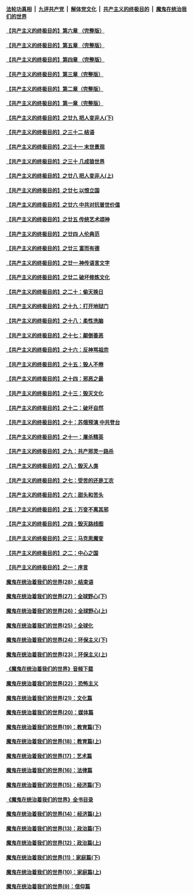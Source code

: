 ####  [法轮功真相](../../../../basic/blob/master/README.md?t=04270631) &nbsp;|&nbsp; [九评共产党](../../../../9ping.md/blob/master/README.md?t=04270631) &nbsp;|&nbsp; [解体党文化](../../../../jtdwh.md/blob/master/README.md?t=04270631)  &nbsp;|&nbsp; [共产主义的终极目的](../../../../gczydzjmd.md/blob/master/README.md?t=04270631) &nbsp;|&nbsp; [魔鬼在统治我们的世界](../../../../mgztzwmdsj.md/blob/master/README.md?t=04270631) 

#### [【共产主义的终极目的】第六章 （完整版）](../pages/nsc422/n11428913.md?t=04270631) 

#### [【共产主义的终极目的】第五章 （完整版）](../pages/nsc422/n11428912.md?t=04270631) 

#### [【共产主义的终极目的】第四章 （完整版）](../pages/nsc422/n11428907.md?t=04270631) 

#### [【共产主义的终极目的】第三章（完整版）](../pages/nsc422/n11428848.md?t=04270631) 

#### [【共产主义的终极目的】第二章（完整版）](../pages/nsc422/n11428831.md?t=04270631) 

#### [【共产主义的终极目的】第一章（完整版）](../pages/nsc422/n11417651.md?t=04270631) 

#### [【共产主义的终极目的】之廿九 把人变非人(下)](../pages/nsc422/n11344140.md?t=04270631) 

#### [【共产主义的终极目的】之三十二 结语](../pages/nsc422/n11360535.md?t=04270631) 

#### [【共产主义的终极目的】之三十一 末世景观](../pages/nsc422/n11351129.md?t=04270631) 

#### [【共产主义的终极目的】之三十 几成狼世界](../pages/nsc422/n11348280.md?t=04270631) 

#### [【共产主义的终极目的】之廿八 把人变非人(上)](../pages/nsc422/n11340492.md?t=04270631) 

#### [【共产主义的终极目的】之廿七 以恨立国](../pages/nsc422/n11336944.md?t=04270631) 

#### [【共产主义的终极目的】之廿六 中共对抗普世价值](../pages/nsc422/n11324785.md?t=04270631) 

#### [【共产主义的终极目的】之廿五 传统艺术颂神](../pages/nsc422/n11296396.md?t=04270631) 

#### [【共产主义的终极目的】之廿四 人伦典范](../pages/nsc422/n11296397.md?t=04270631) 

#### [【共产主义的终极目的】之廿三 富而有德](../pages/nsc422/n11283598.md?t=04270631) 

#### [【共产主义的终极目的】之廿一 神传语言文字](../pages/nsc422/n11263265.md?t=04270631) 

#### [【共产主义的终极目的】之廿二 破坏修炼文化](../pages/nsc422/n11245728.md?t=04270631) 

#### [【共产主义的终极目的】之二十：偷天换日](../pages/nsc422/n11238846.md?t=04270631) 

#### [【共产主义的终极目的】之十九：打开地狱门](../pages/nsc422/n11206376.md?t=04270631) 

#### [【共产主义的终极目的】之十八：柔性洗脑](../pages/nsc422/n11199994.md?t=04270631) 

#### [【共产主义的终极目的】之十七：颠倒善恶](../pages/nsc422/n11179782.md?t=04270631) 

#### [【共产主义的终极目的】之十六：反神骂祖宗](../pages/nsc422/n11166798.md?t=04270631) 

#### [【共产主义的终极目的】之十五：毁人不倦](../pages/nsc422/n11166792.md?t=04270631) 

#### [【共产主义的终极目的】之十四：邪恶之最](../pages/nsc422/n11150249.md?t=04270631) 

#### [【共产主义的终极目的】之十三：毁灭文化](../pages/nsc422/n11135227.md?t=04270631) 

#### [【共产主义的终极目的】之十二：破坏自然](../pages/nsc422/n11135214.md?t=04270631) 

#### [【共产主义的终极目的】之十：苏俄预演 中共登台](../pages/nsc422/n11118424.md?t=04270631) 

#### [【共产主义的终极目的】之十一：屠杀精英](../pages/nsc422/n11118442.md?t=04270631) 

#### [【共产主义的终极目的】之九：共产邪灵一路杀](../pages/nsc422/n11114139.md?t=04270631) 

#### [【共产主义的终极目的】之八：毁灭人类](../pages/nsc422/n11108503.md?t=04270631) 

#### [【共产主义的终极目的】之七：受苦的还是工农](../pages/nsc422/n11101809.md?t=04270631) 

#### [【共产主义的终极目的】之六：甜头和苦头](../pages/nsc422/n11096971.md?t=04270631) 

#### [【共产主义的终极目的】之五：万变不离其邪](../pages/nsc422/n11091285.md?t=04270631) 

#### [【共产主义的终极目的】之四：毁灭路线图](../pages/nsc422/n11086284.md?t=04270631) 

#### [【共产主义的终极目的】之三：马克思魔变](../pages/nsc422/n11061941.md?t=04270631) 

#### [【共产主义的终极目的】之二：中心之国](../pages/nsc422/n11047728.md?t=04270631) 

#### [【共产主义的终极目的】之一：序言](../pages/nsc422/n11086077.md?t=04270631) 

#### [魔鬼在统治着我们的世界(28)：结束语](../pages/nsc422/n10936246.md?t=04270631) 

#### [魔鬼在统治着我们的世界(27)：全球野心(下)](../pages/nsc422/n10928319.md?t=04270631) 

#### [魔鬼在统治着我们的世界(26)：全球野心(上)](../pages/nsc422/n10900318.md?t=04270631) 

#### [魔鬼在统治着我们的世界(25)：全球化](../pages/nsc422/n10788205.md?t=04270631) 

#### [魔鬼在统治着我们的世界(24)：环保主义(下)](../pages/nsc422/n10695307.md?t=04270631) 

#### [魔鬼在统治着我们的世界(23)：环保主义(上)](../pages/nsc422/n10688613.md?t=04270631) 

#### [《魔鬼在统治着我们的世界》音频下载](../pages/nsc422/n10635553.md?t=04270631) 

#### [魔鬼在统治着我们的世界(22)：恐怖主义](../pages/nsc422/n10614727.md?t=04270631) 

#### [魔鬼在统治着我们的世界(21)：文化篇](../pages/nsc422/n10597706.md?t=04270631) 

#### [魔鬼在统治着我们的世界(20)：媒体篇](../pages/nsc422/n10586579.md?t=04270631) 

#### [魔鬼在统治着我们的世界(19)：教育篇(下)](../pages/nsc422/n10564808.md?t=04270631) 

#### [魔鬼在统治着我们的世界(18)：教育篇(上)](../pages/nsc422/n10526970.md?t=04270631) 

#### [魔鬼在统治着我们的世界(17)：艺术篇](../pages/nsc422/n10499093.md?t=04270631) 

#### [魔鬼在统治着我们的世界(16)：法律篇](../pages/nsc422/n10485969.md?t=04270631) 

#### [魔鬼在统治着我们的世界(15)：经济篇(下)](../pages/nsc422/n10469975.md?t=04270631) 

#### [《魔鬼在统治着我们的世界》全书目录](../pages/nsc422/n10464261.md?t=04270631) 

#### [魔鬼在统治着我们的世界(14)：经济篇(上)](../pages/nsc422/n10457370.md?t=04270631) 

#### [魔鬼在统治着我们的世界(13)：政治篇(下)](../pages/nsc422/n10448270.md?t=04270631) 

#### [魔鬼在统治着我们的世界(12)：政治篇(上)](../pages/nsc422/n10444576.md?t=04270631) 

#### [魔鬼在统治着我们的世界(11)：家庭篇(下)](../pages/nsc422/n10440961.md?t=04270631) 

#### [魔鬼在统治着我们的世界(10)：家庭篇(上)](../pages/nsc422/n10435448.md?t=04270631) 

#### [魔鬼在统治着我们的世界(9)：信仰篇](../pages/nsc422/n10432159.md?t=04270631) 

